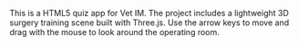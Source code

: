 This is a HTML5 quiz app for Vet IM.
The project includes a lightweight 3D surgery training scene built with Three.js.
Use the arrow keys to move and drag with the mouse to look around the operating room.

